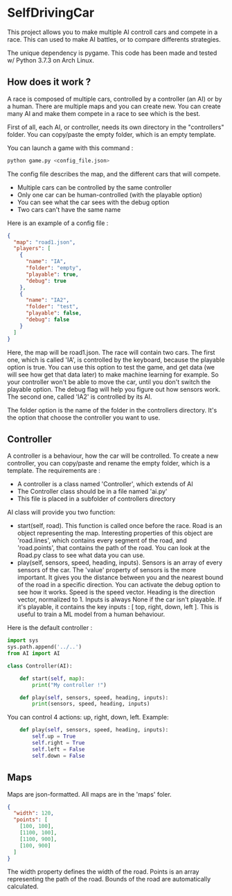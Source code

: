 # SelfDrivingCar

This project allows you to make multiple AI controll cars and compete in a race. This can used to make AI battles, or to compare differents strategies.

The unique dependency is pygame. This code has been made and tested w/ Python 3.7.3 on Arch Linux. 

## How does it work ?

A race is composed of multiple cars, controlled by a controller (an AI) or by a human. There are multiple maps and you can create new. You can create many AI and make them compete in a race to see which is the best.

First of all, each AI, or controller, needs its own directory in the "controllers" folder. You can copy/paste the empty folder, which is an empty template.

You can launch a game with this command :
```bash
python game.py <config_file.json>
```

The config file describes the map, and the different cars that will compete.
- Multiple cars can be controlled by the same controller
- Only one car can be human-controlled (with the playable option)
- You can see what the car sees with the debug option
- Two cars can't have the same name

Here is an example of a config file :
```json
{
  "map": "road1.json",
  "players": [
    {
      "name": "IA",
      "folder": "empty",
      "playable": true,
      "debug": true
    },
    {
      "name": "IA2",
      "folder": "test",
      "playable": false,
      "debug": false
    }
  ]
}
```
Here, the map will be road1.json. The race will contain two cars.
The first one, which is called 'IA', is controlled by the keyboard, because the playable option is true. You can use this option to test the game, and get data (we will see how get that data later) to make machine learning for example. So your controller won't be able to move the car, until you don't switch the playable option. The debug flag will help you figure out how sensors work.
The second one, called 'IA2' is controlled by its AI.

The folder option is the name of the folder in the controllers directory. It's the option that choose the controller you want to use.

## Controller

A controller is a behaviour, how the car will be controlled.
To create a new controller, you can copy/paste and rename the empty folder, which is a template.
The requirements are :
- A controller is a class named 'Controller', which extends of AI
- The Controller class should be in a file named 'ai.py'
- This file is placed in a subfolder of controllers directory

AI class will provide you two function:
- start(self, road). This function is called once before the race. Road is an object representing the map. Interesting properties of this object are 'road.lines', which contains every segment of the road, and 'road.points', that contains the path of the road. You can look at the Road.py class to see what data you can use.
- play(self, sensors, speed, heading, inputs).
  Sensors is an array of every sensors of the car. The 'value' property of sensors is the more important. It gives you the distance between you and the nearest bound of the road in a specific direction. You can activate the debug option to see how it works.
  Speed is the speed vector.
  Heading is the direction vector, normalized to 1.
  Inputs is always None if the car isn't playable. If it's playable, it contains the key inputs : [ top, right, down, left ]. This is useful to train a ML model from a human behaviour.

Here is the default controller :
```python
import sys
sys.path.append('../..')
from AI import AI

class Controller(AI):

    def start(self, map):
        print("My controller !")

    def play(self, sensors, speed, heading, inputs):
        print(sensors, speed, heading, inputs)

```

You can control 4 actions: up, right, down, left. Example:
```python
    def play(self, sensors, speed, heading, inputs):
        self.up = True
        self.right = True
        self.left = False
        self.down = False
```  

## Maps

Maps are json-formatted. All maps are in the 'maps' foler.
```json
{
  "width": 120,
  "points": [
    [100, 100],
    [1100, 100],
    [1100, 900],
    [100, 900]
  ]
}
```
The width property defines the width of the road. Points is an array representing the path of the road.
Bounds of the road are automatically calculated.
